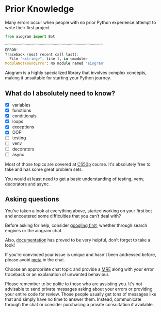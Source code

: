 # Prior Knowledge

Many errors occur when people with no prior Python experience attempt to write their first project.

```python
from aiogram import Bot

^^^^^^^^^^^^^^^^^^^^^^^^^^^^^^^^^^^^^^^^^^^^^
ERROR!
Traceback (most recent call last):
  File "<string>", line 1, in <module>
ModuleNotFoundError: No module named 'aiogram'
```

Aiogram is a highly specialized library that involves complex concepts, making it unsuitable for starting your Python journey.

## What do I absolutely need to know?

- [x] variables
- [x] functions
- [x] conditionals
- [x] loops
- [x] exceptions
- [x] OOP
- [ ] testing
- [ ] venv
- [ ] decorators
- [ ] async

Most of those topics are covered at [CS50p](https://cs50.harvard.edu/python/2022/) course. It's absolutely free to take and has some great problem sets.

You would at least need to get a basic understanding of testing, venv, decorators and async.

## Asking questions

You've taken a look at everything above, started working on your first bot and encoutered some difficulties that you can't deal with?

Before asking for help, consider [googling first](https://w0rrapss.github.io/google-first/), whether through search engines or the aiogram chat.

Also, [documentation](https://docs.aiogram.dev/en/latest/) has proved to be very helpful, don't forget to take a look!

If you're convinced your issue is unique and hasn't been addressed before, please avoid [meta](https://nometa.xyz/) in the chat.

Choose an appropriate chat topic and provide a [MRE](https://en.wikipedia.org/wiki/Minimal_reproducible_example#:~:text=In%20computing%2C%20a%20minimal%20reproducible,to%20be%20demonstrated%20and%20reproduced.) along with your error traceback or an explanation of unwanted behaviour.

Please remember to be polite to those who are assisting you. It's not advisable to send private messages asking about your errors or providing your entire code for review. Those people usually get tons of messages like that and simply have no time to answer them. Instead, communicate through the chat or consider purchasing a private consultation if available.

